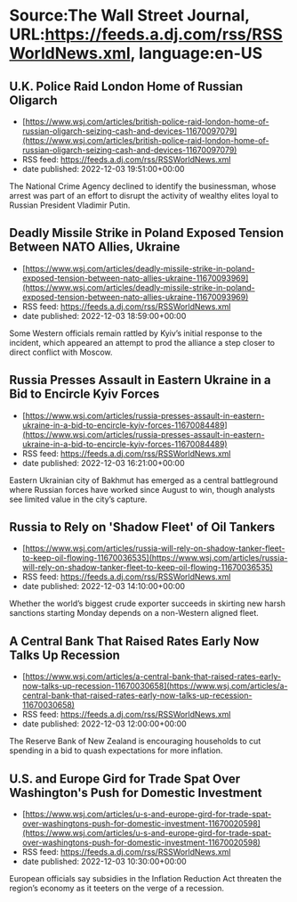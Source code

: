 # Source:The Wall Street Journal, URL:https://feeds.a.dj.com/rss/RSSWorldNews.xml, language:en-US

## U.K. Police Raid London Home of Russian Oligarch
 - [https://www.wsj.com/articles/british-police-raid-london-home-of-russian-oligarch-seizing-cash-and-devices-11670097079](https://www.wsj.com/articles/british-police-raid-london-home-of-russian-oligarch-seizing-cash-and-devices-11670097079)
 - RSS feed: https://feeds.a.dj.com/rss/RSSWorldNews.xml
 - date published: 2022-12-03 19:51:00+00:00

The National Crime Agency declined to identify the businessman, whose arrest was part of an effort to disrupt the activity of wealthy elites loyal to Russian President Vladimir Putin.

## Deadly Missile Strike in Poland Exposed Tension Between NATO Allies, Ukraine
 - [https://www.wsj.com/articles/deadly-missile-strike-in-poland-exposed-tension-between-nato-allies-ukraine-11670093969](https://www.wsj.com/articles/deadly-missile-strike-in-poland-exposed-tension-between-nato-allies-ukraine-11670093969)
 - RSS feed: https://feeds.a.dj.com/rss/RSSWorldNews.xml
 - date published: 2022-12-03 18:59:00+00:00

Some Western officials remain rattled by Kyiv’s initial response to the incident, which appeared an attempt to prod the alliance a step closer to direct conflict with Moscow.

## Russia Presses Assault in Eastern Ukraine in a Bid to Encircle Kyiv Forces
 - [https://www.wsj.com/articles/russia-presses-assault-in-eastern-ukraine-in-a-bid-to-encircle-kyiv-forces-11670084489](https://www.wsj.com/articles/russia-presses-assault-in-eastern-ukraine-in-a-bid-to-encircle-kyiv-forces-11670084489)
 - RSS feed: https://feeds.a.dj.com/rss/RSSWorldNews.xml
 - date published: 2022-12-03 16:21:00+00:00

Eastern Ukrainian city of Bakhmut has emerged as a central battleground where Russian forces have worked since August to win, though analysts see limited value in the city’s capture.

## Russia to Rely on 'Shadow Fleet' of Oil Tankers
 - [https://www.wsj.com/articles/russia-will-rely-on-shadow-tanker-fleet-to-keep-oil-flowing-11670036535](https://www.wsj.com/articles/russia-will-rely-on-shadow-tanker-fleet-to-keep-oil-flowing-11670036535)
 - RSS feed: https://feeds.a.dj.com/rss/RSSWorldNews.xml
 - date published: 2022-12-03 14:10:00+00:00

Whether the world’s biggest crude exporter succeeds in skirting new harsh sanctions starting Monday depends on a non-Western aligned fleet.

## A Central Bank That Raised Rates Early Now Talks Up Recession
 - [https://www.wsj.com/articles/a-central-bank-that-raised-rates-early-now-talks-up-recession-11670030658](https://www.wsj.com/articles/a-central-bank-that-raised-rates-early-now-talks-up-recession-11670030658)
 - RSS feed: https://feeds.a.dj.com/rss/RSSWorldNews.xml
 - date published: 2022-12-03 12:00:00+00:00

The Reserve Bank of New Zealand is encouraging households to cut spending in a bid to quash expectations for more inflation.

## U.S. and Europe Gird for Trade Spat Over Washington's Push for Domestic Investment
 - [https://www.wsj.com/articles/u-s-and-europe-gird-for-trade-spat-over-washingtons-push-for-domestic-investment-11670020598](https://www.wsj.com/articles/u-s-and-europe-gird-for-trade-spat-over-washingtons-push-for-domestic-investment-11670020598)
 - RSS feed: https://feeds.a.dj.com/rss/RSSWorldNews.xml
 - date published: 2022-12-03 10:30:00+00:00

European officials say subsidies in the Inflation Reduction Act threaten the region’s economy as it teeters on the verge of a recession.

